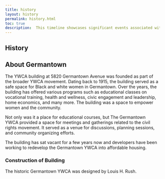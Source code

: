 ```yaml
---
title: history
layout: history
permalink: history.html
toc: true
description:  This timeline showcases significant events associated with the building, but also the social, political, and institutional events. It is an example timeline, so praxis course and community members have an idea on how it should look and can add their own content. The timeline features the Pool, The Young Women's Christian Association (YWCA) established to provide safe housing and support for young women, and multiple events held at the building.
---
```


## History


## About Germantown
The YWCA building at 5820 Germantown Avenue was founded as part of the broader YWCA movement. Dating back to 1915, the building served as a safe space for Black and white women in Germantown. Over the years, the building has offered various programs such as educational classes on vocational training, health and wellness, civic engagement and leadership, home economics, and many more. The building was a space to empower women and the community.

Not only was it a place for educational courses, but The Germantown YWCA provided a space for meetings and gatherings related to the civil rights movement. It served as a venue for discussions, planning sessions, and community organizing efforts.

The building has sat vacant for a few years now and developers have been working to redevelop the Germantown YWCA into affordable housing.

### Construction of Building
The historic Germantown YWCA was designed by Louis H. Rush.
